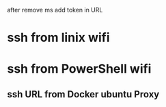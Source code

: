 after remove ms
add token in URL
# ssh from linix wifi
# ssh from PowerShell wifi
## ssh URL from Docker ubuntu Proxy 
